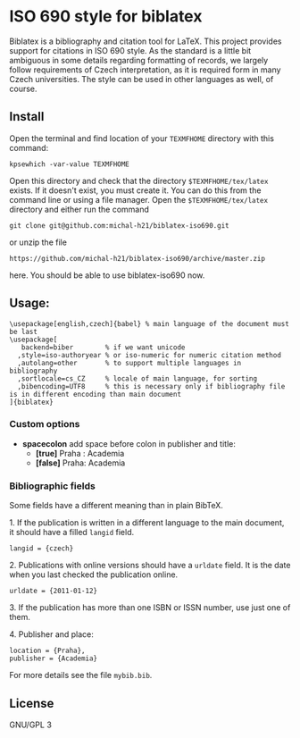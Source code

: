 ISO 690 style for biblatex
==========================

Biblatex is a bibliography and citation tool for LaTeX. This project provides
support for citations in ISO 690 style. As the standard is a little bit ambiguous
in some details regarding formatting of records, we largely follow
requirements of Czech interpretation, as it is required form in many Czech
universities. The style can be used in other languages as well, of course.

Install
-------

Open the terminal and find location of your `TEXMFHOME` directory with this command:

    kpsewhich -var-value TEXMFHOME

Open this directory and check that the directory `$TEXMFHOME/tex/latex` exists.
If it doesn't exist, you must create it. You can do this from the
command line or using a file manager. Open the `$TEXMFHOME/tex/latex` directory and either
run the command

    git clone git@github.com:michal-h21/biblatex-iso690.git

or unzip the file

    https://github.com/michal-h21/biblatex-iso690/archive/master.zip

here. You should be able to use biblatex-iso690 now.

Usage:
------
```
\usepackage[english,czech]{babel} % main language of the document must be last
\usepackage[
   backend=biber        % if we want unicode
  ,style=iso-authoryear % or iso-numeric for numeric citation method
  ,autolang=other       % to support multiple languages in bibliography
  ,sortlocale=cs_CZ     % locale of main language, for sorting
  ,bibencoding=UTF8     % this is necessary only if bibliography file is in different encoding than main document
]{biblatex}
```

### Custom options
* **spacecolon**
  add space before colon in publisher and title:
  * **[true]**  Praha : Academia
  * **[false]** Praha: Academia

### Bibliographic fields
Some fields have a different meaning than in plain BibTeX.

1\. If the publication is written in a different language to the main document, it should have a filled `langid` field.
```
langid = {czech}
```

2\. Publications with online versions should have a `urldate` field. It is the date when you last checked the publication online.
```
urldate = {2011-01-12}
```

3\. If the publication has more than one ISBN or ISSN number, use just one of them.

4\. Publisher and place:
```
location = {Praha},
publisher = {Academia}
```

For more details see the file `mybib.bib`.

License
-------
GNU/GPL 3

